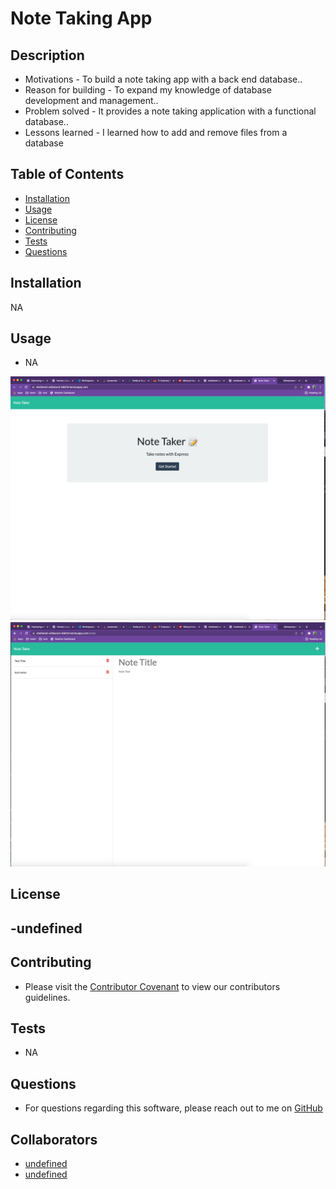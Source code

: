 # Note Taking App
  
## Description
  
  * Motivations - To build a note taking app with a back end database..
  * Reason for building - To expand my knowledge of database development and management..
  * Problem solved - It provides a note taking application with a functional database..
  * Lessons learned - I learned how to add and remove files from a database
  
## Table of Contents
  
 - [Installation](#installation)
 - [Usage](#usage)
 - [License](#license)
 - [Contributing](#Contributing)
 - [Tests](#tests)
 - [Questions](#questions)

## Installation

NA

## Usage

 * NA
  
  ![screen shot of app](./assets/images/ss4.png)
  ![screen shot](./assets/images/ss6.png)
  
## License
    
 -undefined
 -

## Contributing
  
 * Please visit the [Contributor Covenant](https://www.contributor-covenant.org/) to view our contributors guidelines.

## Tests

 * NA

## Questions

 * For questions regarding this software, please reach out to me on [GitHub](https://github.com/dhoneyman/NoteTakingApp)

## Collaborators

- [undefined](undefined)
- [undefined](undefined)


